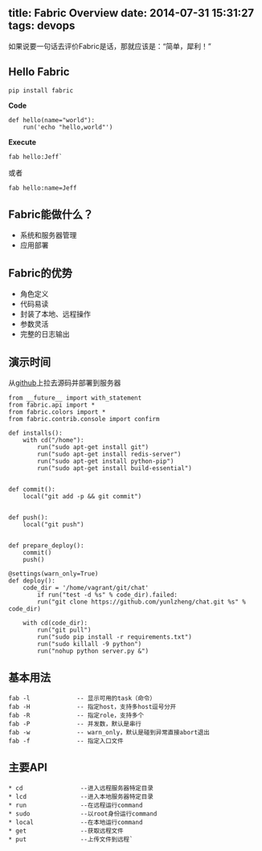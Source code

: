 title: Fabric Overview
date: 2014-07-31 15:31:27
tags: devops
---

如果说要一句话去评价Fabric是话，那就应该是：“简单，犀利！”

<!-- more -->

## Hello Fabric

```
pip install fabric
```

__Code__

```
def hello(name="world"):
    run('echo "hello,world"')
```

__Execute__

    fab hello:Jeff`

或者

    fab hello:name=Jeff



## Fabric能做什么？

* 系统和服务器管理
* 应用部署

## Fabric的优势

* 角色定义
* 代码易读
* 封装了本地、远程操作
* 参数灵活
* 完整的日志输出

## 演示时间

从[github](https://github.com/yunlzheng/chat)上拉去源码并部署到服务器


    from __future__ import with_statement
    from fabric.api import *
    from fabric.colors import *
    from fabric.contrib.console import confirm

    def installs():
        with cd("/home"):
            run("sudo apt-get install git")
            run("sudo apt-get install redis-server")
            run("sudo apt-get install python-pip")
            run("sudo apt-get install build-essential")


    def commit():
        local("git add -p && git commit")


    def push():
        local("git push")


    def prepare_deploy():
        commit()
        push()

    @settings(warn_only=True)
    def deploy():
        code_dir = '/home/vagrant/git/chat'
            if run("test -d %s" % code_dir).failed:
            run("git clone https://github.com/yunlzheng/chat.git %s" % code_dir)

        with cd(code_dir):
            run("git pull")
            run("sudo pip install -r requirements.txt")
            run("sudo killall -9 python")
            run("nohup python server.py &")

## 基本用法

    fab -l             -- 显示可用的task（命令）
    fab -H             -- 指定host，支持多host逗号分开
    fab -R             -- 指定role，支持多个
    fab -P             -- 并发数，默认是串行
    fab -w             -- warn_only，默认是碰到异常直接abort退出
    fab -f             -- 指定入口文件

## 主要API

    * cd                --进入远程服务器特定目录
    * lcd               --进入本地服务器特定目录
    * run               --在远程运行command
    * sudo              --以root身份运行command
    * local             --在本地运行command
    * get               --获取远程文件
    * put               --上传文件到远程`
